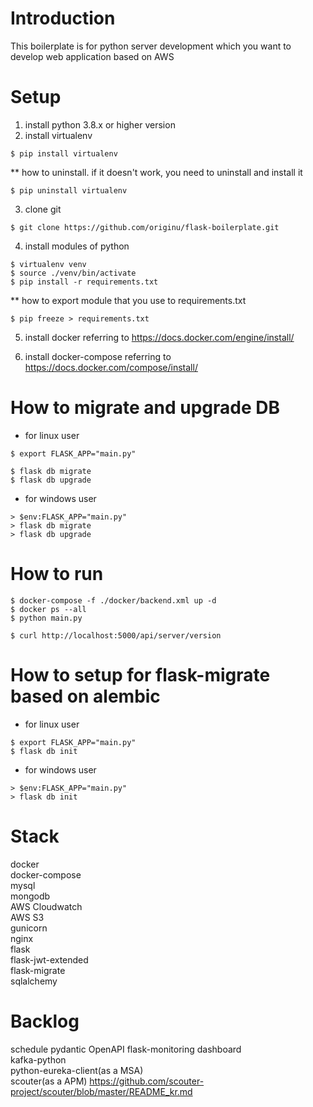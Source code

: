 # Introduction
This boilerplate is for python server development which you want to develop web application based on AWS


# Setup
1. install python 3.8.x or higher version
2. install virtualenv
```
$ pip install virtualenv
```
** how to uninstall. if it doesn't work, you need to uninstall and install it
```
$ pip uninstall virtualenv
```    
3. clone git
```
$ git clone https://github.com/originu/flask-boilerplate.git
```
4. install modules of python
```
$ virtualenv venv
$ source ./venv/bin/activate
$ pip install -r requirements.txt
```
** how to export module that you use to requirements.txt  
```
$ pip freeze > requirements.txt
```
5. install docker referring to https://docs.docker.com/engine/install/

6. install docker-compose referring to https://docs.docker.com/compose/install/    





# How to migrate and upgrade DB
- for linux user
```
$ export FLASK_APP="main.py"

$ flask db migrate
$ flask db upgrade
```

- for windows user
```
> $env:FLASK_APP="main.py"
> flask db migrate
> flask db upgrade
```


# How to run
```
$ docker-compose -f ./docker/backend.xml up -d
$ docker ps --all
$ python main.py
```
```
$ curl http://localhost:5000/api/server/version
```
#  

# How to setup for flask-migrate based on alembic
- for linux user
```
$ export FLASK_APP="main.py"
$ flask db init
```

- for windows user
```
> $env:FLASK_APP="main.py"
> flask db init
```





# Stack
docker   
docker-compose   
mysql   
mongodb   
AWS Cloudwatch   
AWS S3   
gunicorn   
nginx   
flask   
flask-jwt-extended   
flask-migrate   
sqlalchemy   


# Backlog
schedule
pydantic
OpenAPI
flask-monitoring dashboard   
kafka-python   
python-eureka-client(as a MSA)       
scouter(as a APM) https://github.com/scouter-project/scouter/blob/master/README_kr.md


